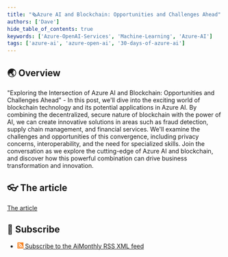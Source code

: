 ```yaml
---
title: "🗞️Azure AI and Blockchain: Opportunities and Challenges Ahead"
authors: ['Dave']
hide_table_of_contents: true
keywords: ['Azure-OpenAI-Services', 'Machine-Learning', 'Azure-AI']
tags: ['azure-ai', 'azure-open-ai', '30-days-of-azure-ai']
---
```


## 🌏 Overview

"Exploring the Intersection of Azure AI and Blockchain: Opportunities and Challenges Ahead" - In this post, we'll dive into the exciting world of blockchain technology and its potential applications in Azure AI. By combining the decentralized, secure nature of blockchain with the power of AI, we can create innovative solutions in areas such as fraud detection, supply chain management, and financial services. We'll examine the challenges and opportunities of this convergence, including privacy concerns, interoperability, and the need for specialized skills. Join the conversation as we explore the cutting-edge of Azure AI and blockchain, and discover how this powerful combination can drive business transformation and innovation.

## 👓 The article

[The article](https://AllCloud.ai)

## 🧲 Subscribe

- [![](./../../static/img/2023-aia/rss.png) Subscribe to the AiMonthly RSS XML feed](https://azureaidevs.github.io/hub/ai-update/rss.xml)
